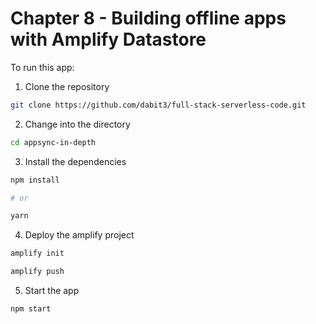 # Chapter 8 - Building offline apps with Amplify Datastore

To run this app:

1. Clone the repository

```sh
git clone https://github.com/dabit3/full-stack-serverless-code.git
```

2. Change into the directory

```sh
cd appsync-in-depth
```

3. Install the dependencies

```sh
npm install

# or

yarn
```

4. Deploy the amplify project

```sh
amplify init

amplify push
```

5. Start the app

```sh
npm start
```